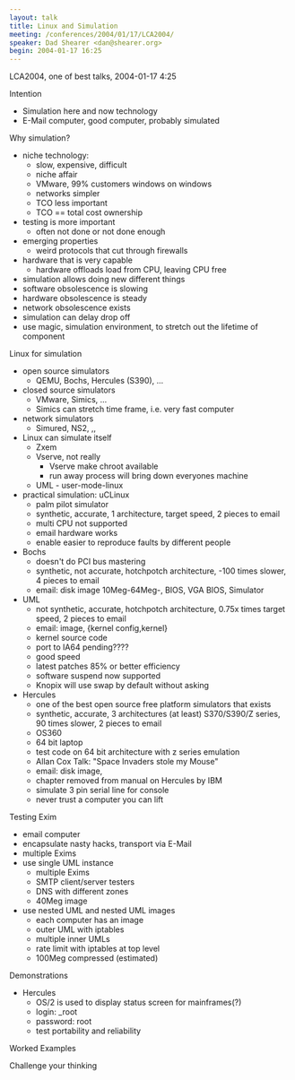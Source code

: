 ```yaml
---
layout: talk
title: Linux and Simulation
meeting: /conferences/2004/01/17/LCA2004/
speaker: Dad Shearer <dan@shearer.org>
begin: 2004-01-17 16:25
---
```

LCA2004, one of best talks, 2004-01-17 4:25

Intention

* Simulation here and now technology
* E-Mail computer, good computer, probably simulated

Why simulation?

* niche technology:
  * slow, expensive, difficult
  * niche affair
  * VMware, 99% customers windows on windows
  * networks simpler
  * TCO less important
  * TCO == total cost ownership
* testing is more important
  * often not done or not done enough
* emerging properties
  * weird protocols that cut through firewalls
* hardware that is very capable
  * hardware offloads load from CPU, leaving CPU free
* simulation allows doing new different things
* software obsolescence is slowing
* hardware obsolescence is steady
* network obsolescence exists
* simulation can delay drop off
* use magic, simulation environment, to stretch out the lifetime of component

Linux for simulation

* open source simulators
  * QEMU, Bochs, Hercules (S390), ...
* closed source simulators
  * VMware, Simics, ...
  * Simics can stretch time frame, i.e. very fast computer
* network simulators
  * Simured, NS2, ,,
* Linux can simulate itself
  * Zxem
  * Vserve, not really
    * Vserve make chroot available
    * run away process will bring down everyones machine
  * UML - user-mode-linux
* practical simulation: uCLinux
  * palm pilot simulator
  * synthetic, accurate, 1 architecture, target speed, 2 pieces to email
  * multi CPU not supported
  * email hardware works
  * enable easier to reproduce faults by different people
* Bochs
  * doesn't do PCI bus mastering
  * synthetic, not accurate, hotchpotch architecture, -100 times slower, 4 pieces to email
  * email: disk image 10Meg-64Meg-, BIOS, VGA BIOS, Simulator
* UML
  * not synthetic, accurate, hotchpotch architecture, 0.75x times target speed, 2 pieces to email
  * email: image, {kernel config,kernel}
  * kernel source code
  * port to IA64 pending????
  * good speed
  * latest patches 85% or better efficiency
  * software suspend now supported
  * Knopix will use swap by default without asking
* Hercules
  * one of the best open source free platform simulators that exists
  * synthetic, accurate, 3 architectures (at least) S370/S390/Z series, 90 times slower, 2 pieces to email
  * OS360
  * 64 bit laptop
  * test code on 64 bit architecture with z series emulation
  * Allan Cox Talk: "Space Invaders stole my Mouse"
  * email: disk image, 
  * chapter removed from manual on Hercules by IBM
  * simulate 3 pin serial line for console
  * never trust a computer you can lift

Testing Exim

* email computer
* encapsulate nasty hacks, transport via E-Mail
* multiple Exims
* use single UML instance
  * multiple Exims
  * SMTP client/server testers
  * DNS with different zones
  * 40Meg image
* use nested UML and nested UML images
  * each computer has an image
  * outer UML with iptables
  * multiple inner UMLs
  * rate limit with iptables at top level
  * 100Meg compressed (estimated)

Demonstrations

* Hercules
  * OS/2 is used to display status screen for mainframes(?)
  * login: _root
  * password: root
  * test portability and reliability

Worked Examples

Challenge your thinking
